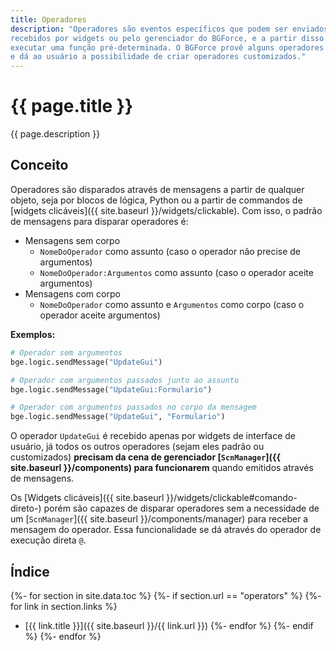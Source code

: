 ```yaml
---
title: Operadores
description: "Operadores são eventos específicos que podem ser enviados e
recebidos por widgets ou pelo gerenciador do BGForce, e a partir disso podem
executar uma função pré-determinada. O BGForce provê alguns operadores padrão
e dá ao usuário a possibilidade de criar operadores customizados."
---
```


# {{ page.title }}

{{ page.description }}

## Conceito
Operadores são disparados através de mensagens a partir de qualquer objeto,
seja por blocos de lógica, Python ou a partir de commandos de
[widgets clicáveis]({{ site.baseurl }}/widgets/clickable).
Com isso, o padrão de mensagens para disparar operadores é:

- Mensagens sem corpo
    - `NomeDoOperador` como assunto (caso o operador não precise de argumentos)
    - `NomeDoOperador:Argumentos` como assunto (caso o operador aceite argumentos)
- Mensagens com corpo
    - `NomeDoOperador` como assunto e `Argumentos` como corpo (caso o operador aceite argumentos)

**Exemplos:**

```python
# Operador sem argumentos
bge.logic.sendMessage("UpdateGui")

# Operador com argumentos passados junto ao assunto
bge.logic.sendMessage("UpdateGui:Formulario")

# Operador com argumentos passados no corpo da mensagem
bge.logic.sendMessage("UpdateGui", "Formulario")
```

O operador `UpdateGui` é recebido apenas por widgets de interface de usuário,
já todos os outros operadores (sejam eles padrão ou customizados) **precisam
da cena de gerenciador [`ScnManager`]({{ site.baseurl }}/components)
para funcionarem** quando emitidos através de mensagens.

Os [Widgets clicáveis]({{ site.baseurl }}/widgets/clickable#comando-direto-)
porém são capazes de disparar operadores sem a necessidade de um
[`ScnManager`]({{ site.baseurl }}/components/manager) para receber a
mensagem do operador. Essa funcionalidade se dá através do operador de
execução direta `@`.

## Índice

{%- for section in site.data.toc %}
{%- if section.url == "operators" %}
{%- for link in section.links %}
- [{{ link.title }}]({{ site.baseurl }}/{{ link.url }})
{%- endfor %}
{%- endif %}
{%- endfor %}
